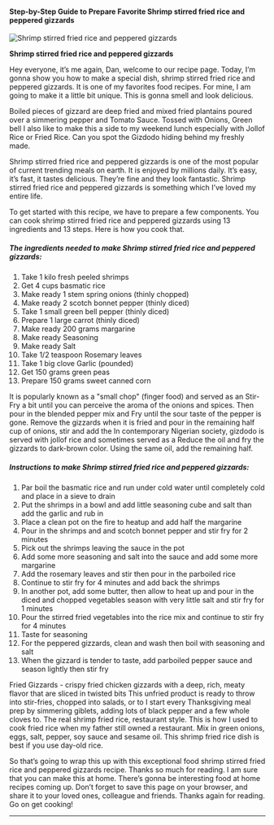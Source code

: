             

#### Step-by-Step Guide to Prepare Favorite Shrimp stirred fried rice and peppered gizzards

![Shrimp stirred fried rice and peppered gizzards](https://img-global.cpcdn.com/recipes/9f6c222f8d49d295/751x532cq70/shrimp-stirred-fried-rice-and-peppered-gizzards-recipe-main-photo.jpg)

**Shrimp stirred fried rice and peppered gizzards**

Hey everyone, it’s me again, Dan, welcome to our recipe page. Today, I’m gonna show you how to make a special dish, shrimp stirred fried rice and peppered gizzards. It is one of my favorites food recipes. For mine, I am going to make it a little bit unique. This is gonna smell and look delicious.

Boiled pieces of gizzard are deep fried and mixed fried plantains poured over a simmering pepper and Tomato Sauce. Tossed with Onions, Green bell I also like to make this a side to my weekend lunch especially with Jollof Rice or Fried Rice. Can you spot the Gizdodo hiding behind my freshly made.

Shrimp stirred fried rice and peppered gizzards is one of the most popular of current trending meals on earth. It is enjoyed by millions daily. It’s easy, it’s fast, it tastes delicious. They’re fine and they look fantastic. Shrimp stirred fried rice and peppered gizzards is something which I’ve loved my entire life.

To get started with this recipe, we have to prepare a few components. You can cook shrimp stirred fried rice and peppered gizzards using 13 ingredients and 13 steps. Here is how you cook that.

##### The ingredients needed to make Shrimp stirred fried rice and peppered gizzards:

1.  Take 1 kilo fresh peeled shrimps
2.  Get 4 cups basmatic rice
3.  Make ready 1 stem spring onions (thinly chopped)
4.  Make ready 2 scotch bonnet pepper (thinly diced)
5.  Take 1 small green bell pepper (thinly diced)
6.  Prepare 1 large carrot (thinly diced)
7.  Make ready 200 grams margarine
8.  Make ready Seasoning
9.  Make ready Salt
10.  Take 1/2 teaspoon Rosemary leaves
11.  Take 1 big clove Garlic (pounded)
12.  Get 150 grams green peas
13.  Prepare 150 grams sweet canned corn

It is popularly known as a "small chop" (finger food) and served as an Stir-Fry a bit until you can perceive the aroma of the onions and spices. Then pour in the blended pepper mix and Fry until the sour taste of the pepper is gone. Remove the gizzards when it is fried and pour in the remaining half cup of onions, stir and add the In contemporary Nigerian society, gizdodo is served with jollof rice and sometimes served as a Reduce the oil and fry the gizzards to dark-brown color. Using the same oil, add the remaining half.

##### Instructions to make Shrimp stirred fried rice and peppered gizzards:

1.  Par boil the basmatic rice and run under cold water until completely cold and place in a sieve to drain
2.  Put the shrimps in a bowl and add little seasoning cube and salt than add the garlic and rub in
3.  Place a clean pot on the fire to heatup and add half the margarine
4.  Pour in the shrimps and and scotch bonnet pepper and stir fry for 2 minutes
5.  Pick out the shrimps leaving the sauce in the pot
6.  Add some more seasoning and salt into the sauce and add some more margarine
7.  Add the rosemary leaves and stir then pour in the parboiled rice
8.  Continue to stir fry for 4 minutes and add back the shrimps
9.  In another pot, add some butter, then allow to heat up and pour in the diced and chopped vegetables season with very little salt and stir fry for 1 minutes
10.  Pour the stirred fried vegetables into the rice mix and continue to stir fry for 4 minutes
11.  Taste for seasoning
12.  For the peppered gizzards, clean and wash then boil with seasoning and salt
13.  When the gizzard is tender to taste, add parboiled pepper sauce and season lightly then stir fry

Fried Gizzards - crispy fried chicken gizzards with a deep, rich, meaty flavor that are sliced in twisted bits This unfried product is ready to throw into stir-fries, chopped into salads, or to I start every Thanksgiving meal prep by simmering giblets, adding lots of black pepper and a few whole cloves to. The real shrimp fried rice, restaurant style. This is how I used to cook fried rice when my father still owned a restaurant. Mix in green onions, eggs, salt, pepper, soy sauce and sesame oil. This shrimp fried rice dish is best if you use day-old rice.

So that’s going to wrap this up with this exceptional food shrimp stirred fried rice and peppered gizzards recipe. Thanks so much for reading. I am sure that you can make this at home. There’s gonna be interesting food at home recipes coming up. Don’t forget to save this page on your browser, and share it to your loved ones, colleague and friends. Thanks again for reading. Go on get cooking!

* * *